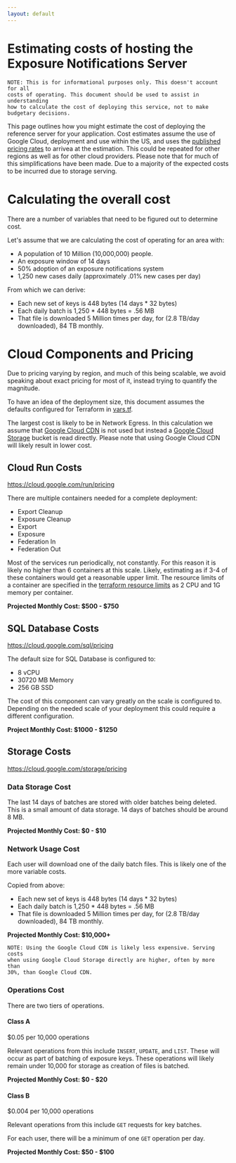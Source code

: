 ```yaml
---
layout: default
---
```

# Estimating costs of hosting the Exposure Notifications Server

    NOTE: This is for informational purposes only. This doesn't account for all
    costs of operating. This document should be used to assist in understanding
    how to calculate the cost of deploying this service, not to make
    budgetary decisions.

This page outlines how you might estimate the cost of deploying the reference
server for your application. Cost estimates assume the use of Google Cloud,
deployment and use within the US, and uses the
[published pricing rates](https://cloud.google.com/pricing) to arrivea at the
estimation. This could be repeated for other regions as well as for other
cloud providers. Please note that for much of this simplifications have been
made. Due to a majority of the expected costs to be incurred due to storage
serving. 

# Calculating the overall cost
There are a number of variables that need to be figured out to determine cost.

Let's assume that we are calculating the cost of operating for an area with:

* A population of 10 Million (10,000,000) people.  
* An exposure window of 14 days
* 50% adoption of an exposure notifications system
* 1,250 new cases daily (approximately .01% new cases per day)

From which we can derive:
* Each new set of keys is 448 bytes (14 days * 32 bytes)
* Each daily batch is 1,250 * 448 bytes = .56 MB
* That file is downloaded 5 Million times per day, for (2.8 TB/day downloaded),
  84 TB monthly.

# Cloud Components and Pricing
Due to pricing varying by region, and much of this being scalable, we avoid
speaking about exact pricing for most of it, instead trying to quantify the
magnitude.

To have an idea of the deployment size, this document assumes the defaults
configured for Terraform in
[vars.tf](https://github.com/google/exposure-notifications-server/blob/master/terraform/vars.tf).

The largest cost is likely to be in Network Egress. In this calculation we
assume that [Google Cloud CDN](https://cloud.google.com/cdn) is not used but
instead a [Google Cloud Storage](https://cloud.google.com/storage) bucket is
read directly. Please note that using Google Cloud CDN will likely result in
lower cost.

## Cloud Run Costs
https://cloud.google.com/run/pricing

There are multiple containers needed for a complete deployment: 

* Export Cleanup
* Exposure Cleanup
* Export 
* Exposure
* Federation In
* Federation Out

Most of the services run periodically, not constantly. For this reason it is
likely no higher than 6 containers at this scale. Likely, estimating as if 3-4
of these containers would get a reasonable upper limit. The resource limits of
a container are specified in the
[terraform resource limits](https://github.com/google/exposure-notifications-server/blob/master/terraform/service_federationin.tf#L63)
as 2 CPU and 1G memory per container.

**Projected Monthly Cost: $500 - $750**

## SQL Database Costs
https://cloud.google.com/sql/pricing

The default size for SQL Database is configured to:
* 8 vCPU
* 30720 MB Memory
* 256 GB SSD

The cost of this component can vary greatly on the scale is configured to.
Depending on the needed scale of your deployment this could require a different
configuration.

**Project Monthly Cost: $1000 - $1250**

## Storage Costs
https://cloud.google.com/storage/pricing

### Data Storage Cost
The last 14 days of batches are stored with older batches being deleted. This
is a small amount of data storage. 14 days of batches should be around 8 MB.

**Projected Monthly Cost: $0 - $10**

### Network Usage Cost
Each user will download one of the daily batch files. This is likely one of the
more variable costs.

Copied from above:
* Each new set of keys is 448 bytes (14 days * 32 bytes)
* Each daily batch is 1,250 * 448 bytes = .56 MB
* That file is downloaded 5 Million times per day, for (2.8 TB/day downloaded),
  84 TB monthly.

**Projected Monthly Cost: $10,000+**

    NOTE: Using the Google Cloud CDN is likely less expensive. Serving costs 
    when using Google Cloud Storage directly are higher, often by more than
    30%, than Google Cloud CDN.

### Operations Cost
There are two tiers of operations.

#### Class A
$0.05 per 10,000 operations

Relevant operations from this include `INSERT`, `UPDATE`, and `LIST`. These
will occur as part of batching of exposure keys. These operations will likely
remain under 10,000 for storage as creation of files is batched.

**Projected Monthly Cost: $0 - $20**

#### Class B
$0.004 per 10,000 operations

Relevant operations from this include `GET` requests for key batches.

For each user, there will be a minimum of one `GET` operation per day.

**Projected Monthly Cost: $50 - $100**


